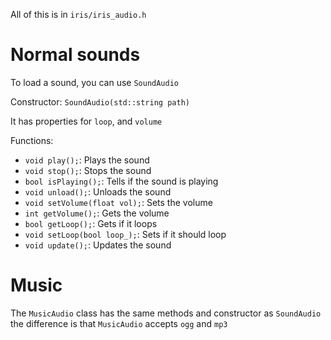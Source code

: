All of this is in `iris/iris_audio.h`


# Normal sounds

To load a sound, you can use `SoundAudio`

Constructor: `SoundAudio(std::string path)`

It has properties for `loop`, and `volume`

Functions:
- `void play();`: Plays the sound
- `void stop();`: Stops the sound
- `bool isPlaying();`: Tells if the sound is playing
- `void unload();`: Unloads the sound
- `void setVolume(float vol);`: Sets the volume
- `int getVolume();`: Gets the volume
- `bool getLoop();`: Gets if it loops
- `void setLoop(bool loop_);`: Sets if it should loop
- `void update();`: Updates the sound

# Music

The `MusicAudio` class has the same methods and constructor as `SoundAudio` the difference is that `MusicAudio` accepts `ogg` and `mp3`
